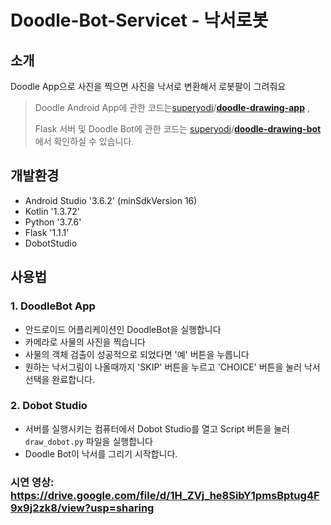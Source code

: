 # Doodle-Bot-Servicet  - 낙서로봇

## 소개 

 Doodle App으로 사진을 찍으면 사진을 낙서로 변환해서 로봇팔이 그려줘요
 
> Doodle Android App에 관한 코드는[superyodi](https://github.com/superyodi)/**[doodle-drawing-app](https://github.com/superyodi/doodle-drawing-app)** , 
>
> Flask 서버 및 Doodle Bot에 관한 코드는 [superyodi](https://github.com/superyodi)/**[doodle-drawing-bot](https://github.com/superyodi/doodle-drawing-bot)** 에서 확인하실 수 있습니다. 


 

## 개발환경

+ Android Studio '3.6.2' (minSdkVersion 16)
+ Kotlin '1.3.72'
+ Python '3.7.6'
+ Flask '1.1.1'
+ DobotStudio



## 사용법 



### 1. DoodleBot App

+ 안드로이드 어플리케이션인 DoodleBot을 실행합니다
+ 카메라로 사물의 사진을 찍습니다
+ 사물의 객체 검출이 성공적으로 되었다면 '예' 버튼을 누릅니다
+ 원하는 낙서그림이 나올때까지 'SKIP' 버튼을 누르고  'CHOICE' 버튼을 눌러 낙서 선택을 완료합니다. 



### 2. Dobot Studio

+ 서버를 실행시키는 컴퓨터에서 Dobot Studio를 열고 Script 버튼을 눌러 `draw_dobot.py` 파일을 실행합니다
+ Doodle Bot이 낙서를 그리기 시작합니다. 



### 시연 영상:   https://drive.google.com/file/d/1H_ZVj_he8SibY1pmsBptug4F9x9j2zk8/view?usp=sharing






